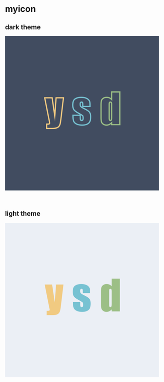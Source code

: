 # myicon


## dark theme
![myicon dark theme](./png/myicon(dark).png)

<br>

## light theme
![myicon dark theme](./png/myicon(light).png)
